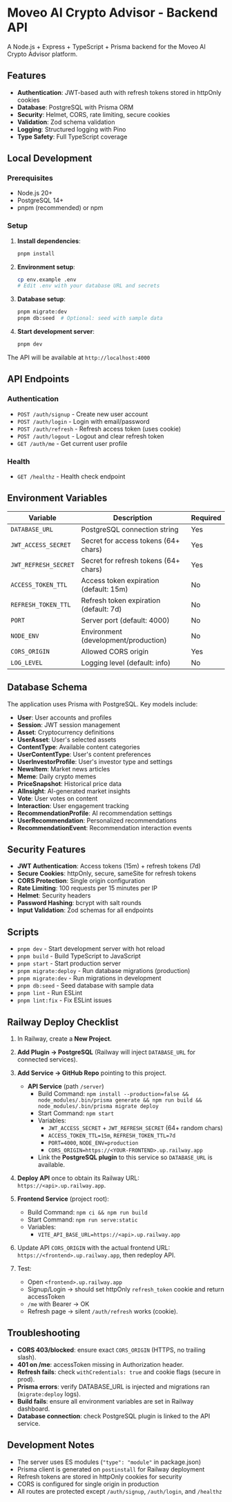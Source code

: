 # Moveo AI Crypto Advisor - Backend API

A Node.js + Express + TypeScript + Prisma backend for the Moveo AI Crypto Advisor platform.

## Features

- **Authentication**: JWT-based auth with refresh tokens stored in httpOnly cookies
- **Database**: PostgreSQL with Prisma ORM
- **Security**: Helmet, CORS, rate limiting, secure cookies
- **Validation**: Zod schema validation
- **Logging**: Structured logging with Pino
- **Type Safety**: Full TypeScript coverage

## Local Development

### Prerequisites

- Node.js 20+
- PostgreSQL 14+
- pnpm (recommended) or npm

### Setup

1. **Install dependencies**:
   ```bash
   pnpm install
   ```

2. **Environment setup**:
   ```bash
   cp env.example .env
   # Edit .env with your database URL and secrets
   ```

3. **Database setup**:
   ```bash
   pnpm migrate:dev
   pnpm db:seed  # Optional: seed with sample data
   ```

4. **Start development server**:
   ```bash
   pnpm dev
   ```

The API will be available at `http://localhost:4000`

## API Endpoints

### Authentication
- `POST /auth/signup` - Create new user account
- `POST /auth/login` - Login with email/password
- `POST /auth/refresh` - Refresh access token (uses cookie)
- `POST /auth/logout` - Logout and clear refresh token
- `GET /auth/me` - Get current user profile

### Health
- `GET /healthz` - Health check endpoint

## Environment Variables

| Variable | Description | Required |
|----------|-------------|----------|
| `DATABASE_URL` | PostgreSQL connection string | Yes |
| `JWT_ACCESS_SECRET` | Secret for access tokens (64+ chars) | Yes |
| `JWT_REFRESH_SECRET` | Secret for refresh tokens (64+ chars) | Yes |
| `ACCESS_TOKEN_TTL` | Access token expiration (default: 15m) | No |
| `REFRESH_TOKEN_TTL` | Refresh token expiration (default: 7d) | No |
| `PORT` | Server port (default: 4000) | No |
| `NODE_ENV` | Environment (development/production) | No |
| `CORS_ORIGIN` | Allowed CORS origin | Yes |
| `LOG_LEVEL` | Logging level (default: info) | No |

## Database Schema

The application uses Prisma with PostgreSQL. Key models include:

- **User**: User accounts and profiles
- **Session**: JWT session management
- **Asset**: Cryptocurrency definitions
- **UserAsset**: User's selected assets
- **ContentType**: Available content categories
- **UserContentType**: User's content preferences
- **UserInvestorProfile**: User's investor type and settings
- **NewsItem**: Market news articles
- **Meme**: Daily crypto memes
- **PriceSnapshot**: Historical price data
- **AIInsight**: AI-generated market insights
- **Vote**: User votes on content
- **Interaction**: User engagement tracking
- **RecommendationProfile**: AI recommendation settings
- **UserRecommendation**: Personalized recommendations
- **RecommendationEvent**: Recommendation interaction events

## Security Features

- **JWT Authentication**: Access tokens (15m) + refresh tokens (7d)
- **Secure Cookies**: httpOnly, secure, sameSite for refresh tokens
- **CORS Protection**: Single origin configuration
- **Rate Limiting**: 100 requests per 15 minutes per IP
- **Helmet**: Security headers
- **Password Hashing**: bcrypt with salt rounds
- **Input Validation**: Zod schemas for all endpoints

## Scripts

- `pnpm dev` - Start development server with hot reload
- `pnpm build` - Build TypeScript to JavaScript
- `pnpm start` - Start production server
- `pnpm migrate:deploy` - Run database migrations (production)
- `pnpm migrate:dev` - Run migrations in development
- `pnpm db:seed` - Seed database with sample data
- `pnpm lint` - Run ESLint
- `pnpm lint:fix` - Fix ESLint issues

## Railway Deploy Checklist

1) In Railway, create a **New Project**.

2) **Add Plugin → PostgreSQL** (Railway will inject `DATABASE_URL` for connected services).

3) **Add Service → GitHub Repo** pointing to this project.
   - **API Service** (path `/server`)
     - Build Command: `npm install --production=false && node_modules/.bin/prisma generate && npm run build && node_modules/.bin/prisma migrate deploy`
     - Start Command: `npm start`
     - Variables:
       - `JWT_ACCESS_SECRET` + `JWT_REFRESH_SECRET` (64+ random chars)
       - `ACCESS_TOKEN_TTL=15m`, `REFRESH_TOKEN_TTL=7d`
       - `PORT=4000`, `NODE_ENV=production`
       - `CORS_ORIGIN=https://<YOUR-FRONTEND>.up.railway.app`
     - Link the **PostgreSQL plugin** to this service so `DATABASE_URL` is available.

4) **Deploy API** once to obtain its Railway URL: `https://<api>.up.railway.app`.

5) **Frontend Service** (project root):
   - Build Command: `npm ci && npm run build`
   - Start Command: `npm run serve:static`
   - Variables:
     - `VITE_API_BASE_URL=https://<api>.up.railway.app`

6) Update API `CORS_ORIGIN` with the actual frontend URL: `https://<frontend>.up.railway.app`, then redeploy API.

7) Test:
   - Open `<frontend>.up.railway.app`
   - Signup/Login → should set httpOnly `refresh_token` cookie and return accessToken
   - `/me` with Bearer → OK
   - Refresh page → silent `/auth/refresh` works (cookie).

## Troubleshooting

- **CORS 403/blocked**: ensure exact `CORS_ORIGIN` (HTTPS, no trailing slash).
- **401 on /me**: accessToken missing in Authorization header.
- **Refresh fails**: check `withCredentials: true` and cookie flags (secure in prod).
- **Prisma errors**: verify DATABASE_URL is injected and migrations ran (`migrate:deploy` logs).
- **Build fails**: ensure all environment variables are set in Railway dashboard.
- **Database connection**: check PostgreSQL plugin is linked to the API service.

## Development Notes

- The server uses ES modules (`"type": "module"` in package.json)
- Prisma client is generated on `postinstall` for Railway deployment
- Refresh tokens are stored in httpOnly cookies for security
- CORS is configured for single origin in production
- All routes are protected except `/auth/signup`, `/auth/login`, and `/healthz`
